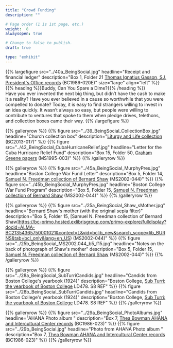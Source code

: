 ```yaml
---
title: "Crowd Funding"
description: ""

# Page order (1 is 1st page, etc.)
weight:  8
alwaysopen: true

# Change to false to publish.
draft: true

type: "exhibit"
---
```


{{% largefigure src="../40a_BeingSocial.jpg"
                headline="Receipt and financial ledger"
                description="Box 1, Folder 21 [Thomas Ignatius Gasson, SJ, President's Office records](https://bc-primo.hosted.exlibrisgroup.com/primo-explore/fulldisplay?docid=ALMA-BC21331141970001021&context=L&vid=bclib_new&search_scope=lib_BURNS&tab=bcl_only&lang=en_US) (BC1986-020E)"
                size="large" align="left" %}}
{{% heading %}}Buddy, Can You Spare a Dime?{{% /heading %}}  
Have you ever invented the next big thing, but didn’t have the cash to make it a reality? Have you ever believed in a cause so worthwhile that you were compelled to donate? Today, it is easy to find strangers willing to invest in an idea quickly. It wasn’t always so easy, but people were willing to contribute to ventures that spoke to them when pledge drives, telethons, and collection boxes came their way.
{{% /largefigure %}}

{{% galleryrow %}}
{{% figure src="../39_BeingSocial_CollectionBox.jpg"
            headline="Church collection box"
            description="[Liturgy and Life collection](https://bc-primo.hosted.exlibrisgroup.com/primo-explore/fulldisplay?docid=ALMA-BC21440260550001021&context=L&vid=bclib_new&search_scope=lib_BURNS&tab=bcl_only&lang=en_US) (BC2013-017)"
%}}
{{% figure src="../42_BeingSocial_CubaHurricaneRelief.jpg"
            headline="Letter for the Cuba Hurricane Relief Fund"
            description="Box 15, Folder 50, [Graham Greene papers](https://bc-primo.hosted.exlibrisgroup.com/primo-explore/fulldisplay?docid=ALMA-BC21351254200001021&context=L&vid=bclib_new&search_scope=lib_BURNS&tab=bcl_only&lang=en_US) (MS1995-003)"
%}}
{{% /galleryrow %}}

{{% galleryrow %}}
{{% figure src="../45a_BeingSocial_MurphyPres.jpg"
            headline="Boston College War Fund Letter"
            description="Box 5, Folder 14, [Samuel N. Freedman collection of Bernard Shaw](https://bc-primo.hosted.exlibrisgroup.com/primo-explore/fulldisplay?docid=ALMA-BC21354365750001021&context=L&vid=bclib_new&search_scope=lib_BURNS&tab=bcl_only&lang=en_US) (MS2002-044)"
%}}
{{% figure src="../45b_BeingSocial_MurphyPres.jpg"
            headline="Boston College War Fund Program"
            description="Box 5, Folder 15, [Samuel N. Freedman collection of Bernard Shaw](https://bc-primo.hosted.exlibrisgroup.com/primo-explore/fulldisplay?docid=ALMA-BC21354365750001021&context=L&vid=bclib_new&search_scope=lib_BURNS&tab=bcl_only&lang=en_US) (MS2002-044)"
%}}
{{% /galleryrow %}}

{{% galleryrow %}}
{{% figure src="../25a_BeingSocial_Shaw_sMother.jpg"
            headline="Bernard Shaw's mother (with the original sepia filter)"
            description="Box 5, Folder 15, [Samuel N. Freedman collection of Bernard Shaw]https://bc-primo.hosted.exlibrisgroup.com/primo-explore/fulldisplay?docid=ALMA-BC21354365750001021&context=L&vid=bclib_new&search_scope=lib_BURNS&tab=bcl_only&lang=en_US) (MS2002-044)"
%}}
{{% figure src="../25b_BeingSocial_MS2002.044_b5_f15.jpg"
            headline="Notes on the back of photograph of Shaw's mother"
            description="Box 5, Folder 15, [Samuel N. Freedman collection of Bernard Shaw](https://bc-primo.hosted.exlibrisgroup.com/primo-explore/fulldisplay?docid=ALMA-BC21354365750001021&context=L&vid=bclib_new&search_scope=lib_BURNS&tab=bcl_only&lang=en_US) (MS2002-044)"
%}}
{{% /galleryrow %}}

{{% galleryrow %}}
{{% figure src="../28a_BeingSocial_SubTurriCandids.jpg"
            headline="Candids from Boston College's yearbook (1924)"
            description="Boston College, [Sub Turri: the yearbook of Boston College](https://bc-primo.hosted.exlibrisgroup.com/primo-explore/fulldisplay?docid=ALMA-BC21387089960001021&context=L&vid=bclib_new&search_scope=lib_BURNS&tab=bcl_only&lang=en_US) LD478. S8 REF"
%}}
{{% figure src="../28b_BeingSocial_SubTurriCandids.jpg"
            headline="Candids from Boston College's yearbook (1924)"
            description="Boston College, [Sub Turri: the yearbook of Boston College](https://bc-primo.hosted.exlibrisgroup.com/primo-explore/fulldisplay?docid=ALMA-BC21387089960001021&context=L&vid=bclib_new&search_scope=lib_BURNS&tab=bcl_only&lang=en_US) LD478. S8 REF"
%}}
{{% /galleryrow %}}

{{% galleryrow %}}
{{% figure src="../29a_BeingSocial_PhotoAlbums.jpg"
            headline="AHANA Photo album "
            description="Box 7, [Thea Bowman AHANA and Intercultural Center records](https://bc-primo.hosted.exlibrisgroup.com/primo-explore/fulldisplay?docid=ALMA-BC21476642360001021&context=L&vid=bclib_new&search_scope=lib_BURNS&tab=bcl_only&lang=en_US) (BC1986-023)"
%}}
{{% figure src="../29b_BeingSocial.jpg"
            headline="Photo from AHANA Photo album "
            description="Box 7, [Thea Bowman AHANA and Intercultural Center records](https://bc-primo.hosted.exlibrisgroup.com/primo-explore/fulldisplay?docid=ALMA-BC21476642360001021&context=L&vid=bclib_new&search_scope=lib_BURNS&tab=bcl_only&lang=en_US) (BC1986-023)"
%}}
{{% /galleryrow %}}
